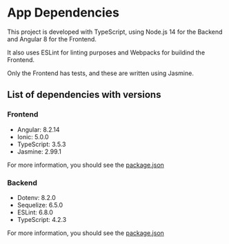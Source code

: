 # App Dependencies

This project is developed with TypeScript, using Node.js 14 for the Backend and Angular 8 for the Frontend.

It also uses ESLint for linting purposes and Webpacks for buildind the Frontend.

Only the Frontend has tests, and these are written using Jasmine.

## List of dependencies with versions

### Frontend

- Angular: 8.2.14
- Ionic: 5.0.0
- TypeScript: 3.5.3
- Jasmine: 2.99.1

For more information, you should see the [package.json](../udagram/udagram-frontend/package.json)

### Backend

- Dotenv: 8.2.0
- Sequelize: 6.5.0
- ESLint: 6.8.0
- TypeScript: 4.2.3

For more information, you should see the [package.json](../udagram/udagram-api/package.json)